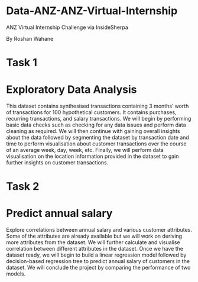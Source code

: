 # Data-ANZ-ANZ-Virtual-Internship
ANZ Virtual Internship Challenge via InsideSherpa

By Roshan Wahane

# Task 1

# Exploratory Data Analysis
This dataset contains synthesised transactions containing 3 months’ worth of transactions for 100 hypothetical customers. It contains purchases, recurring transactions, and salary transactions.
We will begin by performing basic data checks such as checking for any data issues and perform data cleaning as required.
We will then continue with gaining overall insights about the data followed by segmenting the dataset by transaction date and time to perform visualisation about customer transactions over the course of an average week, day, week, etc.
Finally, we will perform data visualisation on the location information provided in the dataset to gain further insights on customer transactions.

# Task 2

# Predict annual salary
Explore correlations between annual salary and various customer attributes. Some of the attributes are already available but we will work on deriving more attributes from the dataset.
We will further calculate and visualise correlation between different attributes in the dataset.
Once we have the dataset ready, we will begin to build a linear regression model followed by decision-based regression tree to predict annual salary of customers in the dataset.
We will conclude the project by comparing the performance of two models.

